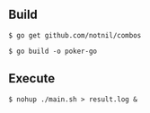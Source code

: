 ## Build

```
$ go get github.com/notnil/combos
```

```
$ go build -o poker-go
```

## Execute

```
$ nohup ./main.sh > result.log &
```
